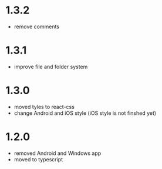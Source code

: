 # 1.3.2

- remove comments

# 1.3.1

- improve file and folder system

# 1.3.0

- moved tyles to react-css
- change Android and iOS style (iOS style is not finshed yet)

# 1.2.0

- removed Android and Windows app
- moved to typescript
